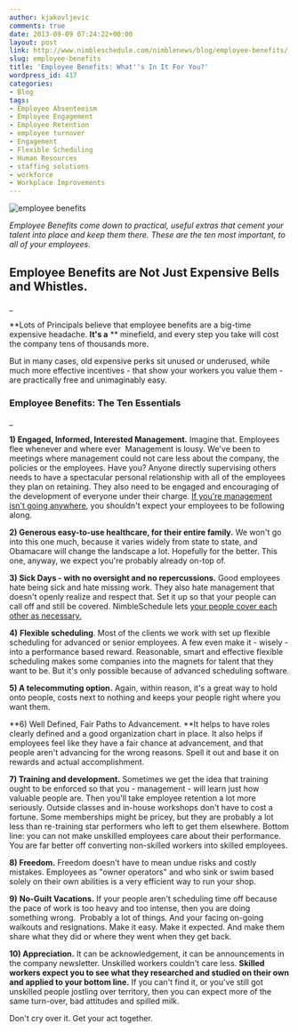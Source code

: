 ```yaml
---
author: kjakovljevic
comments: true
date: 2013-09-09 07:24:22+00:00
layout: post
link: http://www.nimbleschedule.com/nimblenews/blog/employee-benefits/
slug: employee-benefits
title: 'Employee Benefits: What''s In It For You?'
wordpress_id: 417
categories:
- Blog
tags:
- Employee Absenteeism
- Employee Engagement
- Employee Retention
- employee turnover
- Engagement
- Flexible Scheduling
- Human Resources
- staffing solutions
- workforce
- Workplace Improvements
---
```


![employee benefits](http://www.nimbleschedule.com/wp-content/uploads/2013/09/employee-benefits.jpg)

_Employee Benefits come down to practical, useful extras that cement your talent into place and keep them there. These are the ten most important, to all of your employees._


## Employee Benefits are Not Just Expensive Bells and Whistles.


_

**Lots of Principals believe that employee benefits are a big-time expensive headache. **It's a** ** minefield, and every step you take will cost the company tens of thousands more.

But in many cases, old expensive perks sit unused or underused, while much more effective incentives - that show your workers you value them - are practically free and unimaginably easy.


### Employee Benefits: The Ten Essentials




_


**1) Engaged, Informed, Interested Management.** Imagine that. Employees flee whenever and where ever  Management is lousy. We've been to meetings where management could not care less about the company, the policies or the employees. Have you? Anyone directly supervising others needs to have a spectacular personal relationship with all of the employees they plan on retaining. They also need to be engaged and encouraging of the development of everyone under their charge. [If you're management isn't going anywhere](http://www.nimbleschedule.com/nimblenews/blog/define-core-values/), you shouldn't expect your employees to be following along.

**2) Generous easy-to-use healthcare, for their entire family.** We won't go into this one much, because it varies widely from state to state, and Obamacare will change the landscape a lot. Hopefully for the better. This one, anyway, we expect you're probably already on-top of.

**3) Sick Days - with no oversight and no repercussions.** Good employees hate being sick and hate missing work. They also hate management that doesn't openly realize and respect that. Set it up so that your people can call off and still be covered. NimbleSchedule lets [your people cover each other as necessary.](http://www.nimbleschedule.com/communicate-instantly/)

**4)** **Flexible scheduling**. Most of the clients we work with set up flexible scheduling for advanced or senior employees. A few even make it - wisely - into a performance based reward. Reasonable, smart and effective flexible scheduling makes some companies into the magnets for talent that they want to be. But it's only possible because of advanced scheduling software.

**5) A telecommuting option.** Again, within reason, it's a great way to hold onto people, costs next to nothing and keeps your people right where you want them.

**6) Well Defined, Fair Paths to Advancement. **It helps to have roles clearly defined and a good organization chart in place. It also helps if employees feel like they have a fair chance at advancement, and that people aren't advancing for the wrong reasons. Spell it out and base it on rewards and actual accomplishment.

**7) Training and development.** Sometimes we get the idea that training ought to be enforced so that you - management - will learn just how valuable people are. Then you'll take employee retention a lot more seriously. Outside classes and in-house workshops don't have to cost a fortune. Some memberships might be pricey, but they are probably a lot less than re-training star performers who left to get them elsewhere. Bottom line: you can not make unskilled employees care about their performance. You are far better off converting non-skilled workers into skilled employees.

**8) Freedom.** Freedom doesn't have to mean undue risks and costly mistakes. Employees as "owner operators" and who sink or swim based solely on their own abilities is a very efficient way to run your shop.

**9)** **No-Guilt Vacations.** If your people aren't scheduling time off because the pace of work is too heavy and too intense, then you are doing something wrong.  Probably a lot of things. And your facing on-going walkouts and resignations. Make it easy. Make it expected. And make them share what they did or where they went when they get back.

**10) Appreciation.** It can be acknowledgement, it can be announcements in the company newsletter. Unskilled workers couldn't care less. **Skilled workers expect you to see what they researched and studied on their own and applied to your bottom line.** If you can't find it, or you've still got unskilled people jostling over territory, then you can expect more of the same turn-over, bad attitudes and spilled milk.

Don't cry over it. Get your act together.
